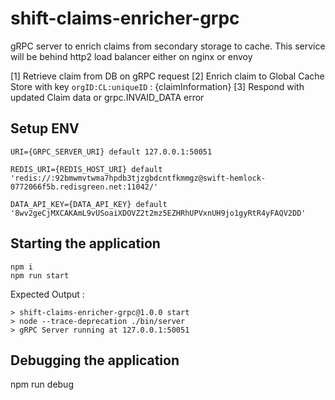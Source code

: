# shift-claims-enricher-grpc

gRPC server to enrich claims from secondary storage to cache.
This service will be behind http2 load balancer either on nginx or envoy

[1] Retrieve claim from DB on gRPC request
[2] Enrich claim to Global Cache Store with key `orgID:CL:uniqueID` : {claimInformation}
[3] Respond with updated Claim data or grpc.INVAID_DATA error

## Setup ENV
```URI={GRPC_SERVER_URI} default 127.0.0.1:50051```

```REDIS_URI={REDIS_HOST_URI} default 'redis://:92bmwmvtwma7hpdb3tjzgbdcntfkmmgz@swift-hemlock-0772066f5b.redisgreen.net:11042/'```

```DATA_API_KEY={DATA_API_KEY} default '8wv2geCjMXCAKAmL9vUSoaiXDOVZ2t2mz5EZHRhUPVxnUH9jo1gyRtR4yFAQV2DD'```

## Starting the application
```
npm i
npm run start
```

Expected Output :
```
> shift-claims-enricher-grpc@1.0.0 start
> node --trace-deprecation ./bin/server
> gRPC Server running at 127.0.0.1:50051
```

## Debugging the application
npm run debug
